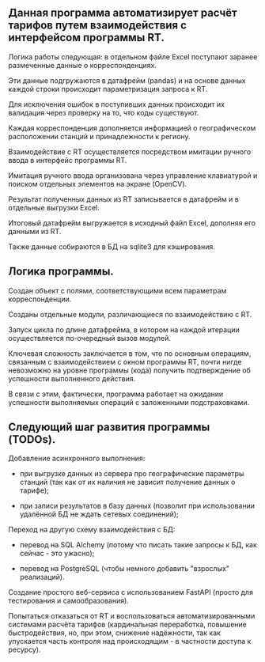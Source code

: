 ## Данная программа автоматизирует расчёт тарифов путем взаимодействия с интерфейсом программы RT.

Логика работы следующая: в отдельном файле Excel поступают заранее размеченные данные о корреспонденциях.

Эти данные подгружаются в датафрейм (pandas) и на основе данных каждой строки происходит параметризация запроса к RT.

Для исключения ошибок в поступивших данных происходит их валидация через проверку на то, что коды существуют.

Каждая корреспонденция дополняется информацией о географическом расположении станций и принадлежности к региону.

Взаимодействие с RT осуществляется посредством имитации ручного ввода в интерфейс программы RT.

Имитация ручного ввода организована через управление клавиатурой и поиском отдельных элементов на экране (OpenCV).

Результат полученных данных из RT записывается в датафрейм и в отдельные выгрузки Excel.

Итоговый датафрейм выгружается в исходный файл Excel, дополняя его данными из RT.

Также данные собираются в БД на sqlite3 для кэширования.


## Логика программы.

Создан объект с полями, соответствующими всем параметрам корреспонденции.

Созданы отдельные модули, различающиеся по взаимодействию с RT.

Запуск цикла по длине датафрейма, в котором на каждой итерации осуществляется по-очередный вызов модулей.

Ключевая сложность заключается в том, что по основным операциям, связанным с взаимодействием с окном программы RT, почти нигде невозможно на уровне программы (кода) получить подтверждение об успешности выполненного действия.

В связи с этим, фактически, программа работает на ожидании успешности выполняемых операций с заложенными подстраховками.


## Следующий шаг развития программы (TODOs).

Добавление асинхронного выполнения:

- при выгрузке данных из сервера про географические параметры станций (так как от их наличия не зависит получение данных о тарифе);
  
- при записи результатов в базу данных (позволит при использовании удалённой БД не ждать сетевых соединений);

Переход на другую схему взаимодействия с БД:

- перевод на SQL Alchemy (потому что писать такие запросы к БД, как сейчас - это ужасно);

- перевод на PostgreSQL (чтобы немного добавить "взрослых" реализаций).

Создание простого веб-сервиса с использованием FastAPI (просто для тестирования и самообразования).

Попытаться отказаться от RT и воспользоваться автоматизированными системами расчёта тарифов (кардинальная переработка, повышение быстродействия, но, при этом, снижение надёжности, так как упускается часть контроля над происходящим - в частности доступа к ресурсу).